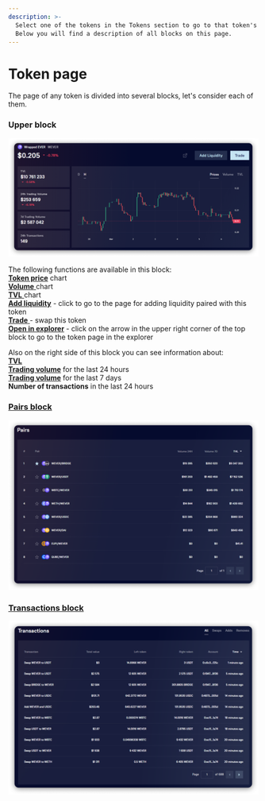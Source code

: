 ```yaml
---
description: >-
  Select one of the tokens in the Tokens section to go to that token's page.
  Below you will find a description of all blocks on this page.
---
```


# Token page

The page of any token is divided into several blocks, let's consider each of them.

### Upper block

![](<../../../../.gitbook/assets/image (82).png>)

The following functions are available in this block:\
[**Token price**](price.md) chart\
[**Volume** ](trading-volume.md)chart\
[**TVL** ](../../../pairs/interface/pair-page/tvl.md)chart\
[**Add liquidity**](../../../pools/how-to/add-liquidity.md) - click to go to the page for adding liquidity paired with this token\
[**Trade** ](../../../swap/)- swap this token\
[**Open in explorer**](open-in-explorer.md) - click on the arrow in the upper right corner of the top block to go to the token page in the explorer

Also on the right side of this block you can see information about:\
[**TVL** ](tvl.md)\
[**Trading volume**](trading-volume.md) for the last 24 hours\
[**Trading volume**](trading-volume.md) for the last 7 days\
**Number of transactions** in the last 24 hours

### [Pairs block](pairs.md)

![](<../../../../.gitbook/assets/image (114).png>)

### [Transactions block](transactions.md)

![](<../../../../.gitbook/assets/image (73).png>)

###
